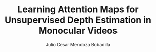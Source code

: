 ---
paperId: 46
author: Julio Cesar Mendoza Bobadilla
publicationauthor: Mendoza Bobadilla, J. C.
title: Learning Attention Maps for Unsupervised Depth Estimation in Monocular Videos
pdf: --
poster: Oral_Julio_Mendoza
alt: --
type: Oral
topic: Deep Learning
link: http://localhost:4000/papers/icml/2019/pdf/Oral_Julio_Mendoza.pdf
conference: icml
year: 2019
tags: icml-2019-op-ab
location: California, USA
---